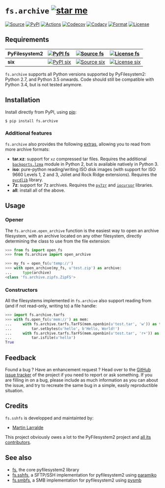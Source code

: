 # `fs.archive` [![star me](https://img.shields.io/github/stars/althonos/fs.archive.svg?style=social&maxAge=3600&label=Star)](https://github.com/althonos/fs.archive/stargazers)

[![Source](https://img.shields.io/badge/source-GitHub-303030.svg?maxAge=300&style=flat-square)](https://github.com/althonos/fs.archive)
[![PyPI](https://img.shields.io/pypi/v/fs.archive.svg?style=flat-square&maxAge=300)](https://pypi.python.org/pypi/fs.archive)
[![Actions](https://img.shields.io/github/workflow/status/althonos/fs.archive/Test/master?style=flat-square&maxAge=300)](https://github.com/althonos/fs.archive/actions)
[![Codecov](https://img.shields.io/codecov/c/github/althonos/fs.archive/master.svg?style=flat-square&maxAge=300)](https://codecov.io/gh/althonos/fs.archive)
[![Codacy](https://img.shields.io/codacy/grade/eadf418db5a84efd9fa1b470529dcad6/master.svg?style=flat-square&maxAge=300)](https://www.codacy.com/app/althonos/fs.archive/dashboard)
[![Format](https://img.shields.io/pypi/format/fs.archive.svg?style=flat-square&maxAge=300)](https://pypi.python.org/pypi/fs.archive)
[![License](https://img.shields.io/pypi/l/fs.archive.svg?style=flat-square&maxAge=300)](https://choosealicense.com/licenses/mit/)

## Requirements

| **PyFilesystem2** | [![PyPI fs](https://img.shields.io/pypi/v/fs.svg?maxAge=300&style=flat-square)](https://pypi.python.org/pypi/fs) | [![Source fs](https://img.shields.io/badge/source-GitHub-303030.svg?maxAge=36000&style=flat-square)](https://github.com/PyFilesystem/pyfilesystem2) | [![License fs](https://img.shields.io/pypi/l/fs.svg?maxAge=36000&style=flat-square)](https://choosealicense.com/licenses/mit/) |
|:-|:-|:-|:-|
| **six** | [![PyPI six](https://img.shields.io/pypi/v/six.svg?maxAge=300&style=flat-square)](https://pypi.python.org/pypi/six) | [![Source six]( https://img.shields.io/badge/source-GitHub-303030.svg?maxAge=36000&style=flat-square )]( https://github.com/benjaminp/six) | [![License six](https://img.shields.io/pypi/l/six.svg?maxAge=36000&style=flat-square)](https://choosealicense.com/licenses/mit/) |

`fs.archive` supports all Python versions supported by PyFilesystem2:
Python 2.7, and Python 3.5 onwards. Code should still be compatible with
Python 3.4, but is not tested anymore.

## Installation

Install directly from PyPI, using [pip](https://pip.pypa.io/):

```console
$ pip install fs.archive
```

### Additional features

`fs.archive` also provides the following
[extras](https://setuptools.readthedocs.io/en/latest/setuptools.html#declaring-extras-optional-features-with-their-own-dependencies), allowing you to read from more archive formats:

- **tar.xz**: support for `xz` compressed tar files. Requires the additional
  [`backports.lzma`](https://pypi.python.org/pypi/backports.lzma) module
  in Python 2, but is available natively in Python 3.
- **iso**: pure-python reading/writing ISO disk images (with support for ISO
  9660 Levels 1, 2 and 3, Joliet and Rock Ridge extensions). Requires
  the [`pycdlib`](https://pypi.python.org/pypi/pycdlib) library.
- **7z**: support for 7z archives. Requires the [`py7zr`](https://pypi.python.org/pypi/py7zr)
  and [`iocursor`](https://pypi.python.org/pypi/iocursor) libraries.
- **all**: install all of the above.

## Usage

### Opener

The `fs.archive.open_archive` function is the easiest way to open an
archive filesystem, with an archive located on any other filesystem,
directly determining the class to use from the file extension:

``` python
>>> from fs import open_fs
>>> from fs.archive import open_archive

>>> my_fs = open_fs(u'temp://')
>>> with open_archive(my_fs, u'test.zip') as archive:
...     type(archive)
<class 'fs.archive.zipfs.ZipFS'>
```

### Constructors

All the filesystems implemented in `fs.archive` also support reading
from (and if not read-only, writing to) a file handle:

``` python
>>> import fs.archive.tarfs
>>> with fs.open_fs(u'mem://') as mem:
...     with fs.archive.tarfs.TarFS(mem.openbin(u'test.tar', 'w')) as tar:
...         tar.setbytes(u'hello', b'Hello, World!')
...     with fs.archive.tarfs.TarFS(mem.openbin(u'test.tar', 'r+')) as tar:
...         tar.isfile(u'hello')
True
```

## Feedback

Found a bug ? Have an enhancement request ? Head over to the [GitHub
issue tracker](https://github.com/althonos/fs.archive/issues) of the
project if you need to report or ask something. If you are filling in on
a bug, please include as much information as you can about the issue,
and try to recreate the same bug in a simple, easily reproductible
situation.


## Credits

`fs.sshfs` is developped and maintainted by:
- [Martin Larralde](https://github.com/althonos)

This project obviously owes a lot to the PyFilesystem2 project and
[all its contributors](https://github.com/PyFilesystem/pyfilesystem2/blob/master/CONTRIBUTORS.md).


## See also

-   [fs](https://github.com/Pyfilesystem/pyfilesystem2), the core
    pyfilesystem2 library
-   [fs.sshfs](https://github.com/althonos/fs.sshfs), a SFTP/SSH
    implementation for pyfilesystem2 using
    [paramiko](https://github.com/paramiko/paramiko)
-   [fs.smbfs](https://github.com/althonos/fs.smbfs), a SMB
    implementation for pyfilesystem2 using
    [pysmb](https://github.com/miketeo/pysmb)
